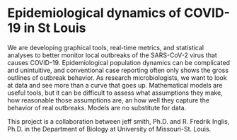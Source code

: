 # Epidemiological dynamics of COVID-19 in St Louis

We are developing graphical tools, real-time metrics, and statistical analyses to better monitor local outbreaks of the SARS-CoV-2 virus that causes COVID-19. Epidemiological population dynamics can be complicated and unintuitive, and conventional case reporting often only shows the gross outlines of outbreak behavior. As research microbiologists, we want to look at data and see more than a curve that goes up. Mathematical models are useful tools, but it can be difficult to assess what assumptions they make, how reasonable those assumptions are, an how well they capture the behavior of real outbreaks. Models are no substitute for data.

This project is a collaboration between jeff smith, Ph.D. and R. Fredrik Inglis, Ph.D. in the Department of Biology at University of Missouri-St. Louis. 
